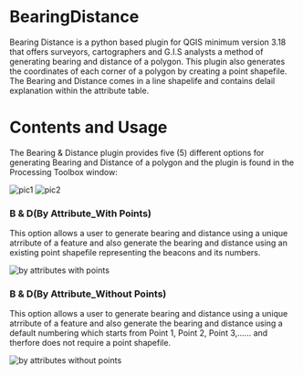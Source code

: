 # BearingDistance

Bearing Distance is a python based plugin for QGIS minimum version 3.18 that offers surveyors, cartographers and G.I.S analysts a method of generating bearing and distance of a polygon. 
This plugin also generates the coordinates of each corner of a polygon by creating a point shapefile.
The Bearing and Distance comes in a line shapelife and contains delail explanation within the attribute table.
# Contents and Usage

The Bearing & Distance plugin provides five (5) different options for generating Bearing and Distance of a polygon and the plugin is found in the Processing Toolbox window:

![pic1](https://github.com/ymakarfi/BearingDistance/assets/115046088/b872b691-0ae8-4d39-a362-28d96e2618e5)
![pic2](https://github.com/ymakarfi/BearingDistance/assets/115046088/ef2dafb0-4b2b-49c9-96a2-a1c8a767de0c)

### B & D(By Attribute_With Points)
This option allows a user to generate bearing and distance using a unique atrribute of a feature and also generate the bearing and distance using an existing point shapefile representing the beacons and its numbers.

![by attributes with points](https://github.com/ymakarfi/BearingDistance/assets/115046088/6b3baa86-e55d-41f7-8cb8-d747b9d9a122)

### B & D(By Attribute_Without Points)
This option allows a user to generate bearing and distance using a unique atrribute of a feature and also generate the bearing and distance using a default numbering which starts from Point 1, Point 2, Point 3,...... and therfore does not require a point shapefile.

![by attributes without points](https://github.com/ymakarfi/BearingDistance/assets/115046088/e48e91ab-1513-4a9d-a647-9124b820a730)
